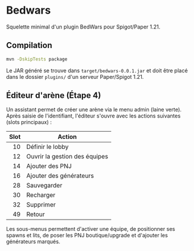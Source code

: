 # Bedwars

Squelette minimal d'un plugin BedWars pour Spigot/Paper 1.21.

## Compilation

```bash
mvn -DskipTests package
```

Le JAR généré se trouve dans `target/bedwars-0.0.1.jar` et doit être
placé dans le dossier `plugins/` d'un serveur Paper/Spigot 1.21.

## Éditeur d'arène (Étape 4)

Un assistant permet de créer une arène via le menu admin (laine verte).
Après saisie de l'identifiant, l'éditeur s'ouvre avec les actions
suivantes (slots principaux) :

| Slot | Action |
|-----:|--------|
| 10 | Définir le lobby |
| 12 | Ouvrir la gestion des équipes |
| 14 | Ajouter des PNJ |
| 16 | Ajouter des générateurs |
| 28 | Sauvegarder |
| 30 | Recharger |
| 32 | Supprimer |
| 49 | Retour |

Les sous-menus permettent d'activer une équipe, de positionner ses spawns
et lits, de poser les PNJ boutique/upgrade et d'ajouter les générateurs
marqués.
